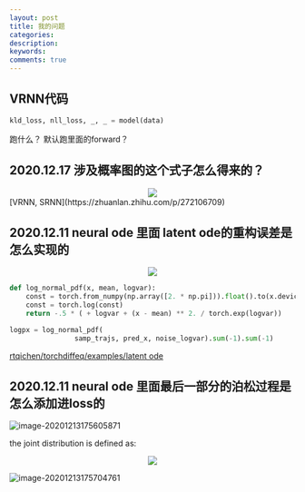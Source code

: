 ```yaml
---
layout: post
title: 我的问题
categories: 
description: 
keywords: 
comments: true
---
```

## VRNN代码

```python
kld_loss, nll_loss, _, _ = model(data)
```
跑什么？
默认跑里面的forward？

## 2020.12.17 涉及概率图的这个式子怎么得来的？
<div align="center"> 
    <img src="https://MAO202012.github.io/images/2.png" style="zoom:100%" />
    
 
</div> 
[VRNN, SRNN](https://zhuanlan.zhihu.com/p/272106709)

## 2020.12.11 neural ode 里面 latent ode的重构误差是怎么实现的
<div align="center"> 
    <img src="https://MAO202012.github.io/images/1.png" style="zoom:100%" />
    
 
</div> 

```python
def log_normal_pdf(x, mean, logvar):
    const = torch.from_numpy(np.array([2. * np.pi])).float().to(x.device)
    const = torch.log(const)
    return -.5 * ( + logvar + (x - mean) ** 2. / torch.exp(logvar))

logpx = log_normal_pdf(
                samp_trajs, pred_x, noise_logvar).sum(-1).sum(-1)
```
[rtqichen/torchdiffeq/examples/latent ode](https://github.com/rtqichen/torchdiffeq)

## 2020.12.11 neural ode 里面最后一部分的泊松过程是怎么添加进loss的
![image-20201213175605871](https://RuifMaxx.github.io/images/12.14/16.png)

the joint distribution is defined as:

<div align="center"> 
    <img src="https://RuifMaxx.github.io/images/12.14/32.png" style="zoom:100%" />
    
 
</div> 


![image-20201213175704761](https://RuifMaxx.github.io/images/12.14/17.png)
